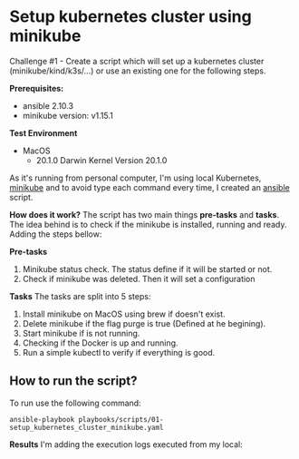 

# Setup kubernetes cluster using minikube

Challenge #1 - Create a script which will set up a kubernetes cluster (minikube/kind/k3s/...) or use an existing one for the following steps.

**Prerequisites:**

 - ansible 2.10.3
 - minikube version: v1.15.1

**Test Environment**
- MacOS
	- 20.1.0 Darwin Kernel Version 20.1.0
	
As it's running from personal computer, I'm using local Kubernetes, [minikube](https://minikube.sigs.k8s.io/docs/start/)  and to avoid type each command every time, I created an [ansible](https://docs.ansible.com/)  script.

**How does it work?**
The script has two main things **pre-tasks** and **tasks**. The idea behind is to check if the minikube is installed, running and ready.
Adding the steps bellow:

**Pre-tasks**

 1. Minikube status check. The status define if it will be started or not.
 2. Check if minikube was deleted. Then it will set a configuration

**Tasks**
The tasks are split into 5 steps:

 1. Install minikube on MacOS using brew if doesn't exist.
 2. Delete minikube if the flag purge is true (Defined at he begining).
 3. Start minikube if is not running.
 4. Checking if the Docker is up and running.
 5. Run a simple kubectl to verify if everything is good.

## How to run the script?

To run use the following command:

    ansible-playbook playbooks/scripts/01-setup_kubernetes_cluster_minikube.yaml

**Results**
I'm adding the execution logs executed from my local:

